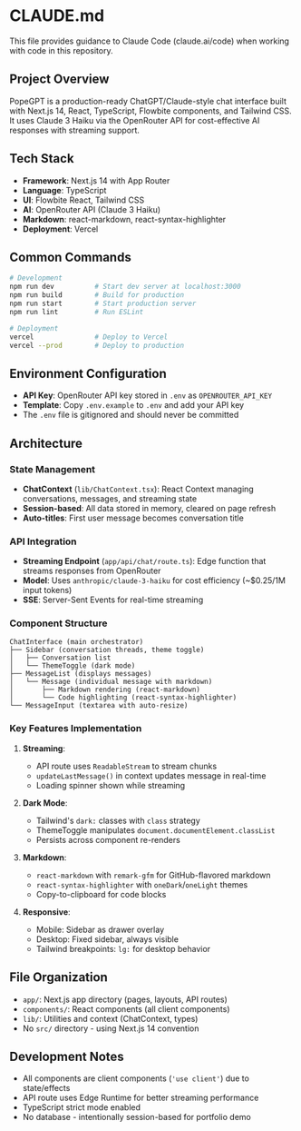 # CLAUDE.md

This file provides guidance to Claude Code (claude.ai/code) when working with code in this repository.

## Project Overview

PopeGPT is a production-ready ChatGPT/Claude-style chat interface built with Next.js 14, React, TypeScript, Flowbite components, and Tailwind CSS. It uses Claude 3 Haiku via the OpenRouter API for cost-effective AI responses with streaming support.

## Tech Stack

- **Framework**: Next.js 14 with App Router
- **Language**: TypeScript
- **UI**: Flowbite React, Tailwind CSS
- **AI**: OpenRouter API (Claude 3 Haiku)
- **Markdown**: react-markdown, react-syntax-highlighter
- **Deployment**: Vercel

## Common Commands

```bash
# Development
npm run dev          # Start dev server at localhost:3000
npm run build        # Build for production
npm run start        # Start production server
npm run lint         # Run ESLint

# Deployment
vercel               # Deploy to Vercel
vercel --prod        # Deploy to production
```

## Environment Configuration

- **API Key**: OpenRouter API key stored in `.env` as `OPENROUTER_API_KEY`
- **Template**: Copy `.env.example` to `.env` and add your API key
- The `.env` file is gitignored and should never be committed

## Architecture

### State Management
- **ChatContext** (`lib/ChatContext.tsx`): React Context managing conversations, messages, and streaming state
- **Session-based**: All data stored in memory, cleared on page refresh
- **Auto-titles**: First user message becomes conversation title

### API Integration
- **Streaming Endpoint** (`app/api/chat/route.ts`): Edge function that streams responses from OpenRouter
- **Model**: Uses `anthropic/claude-3-haiku` for cost efficiency (~$0.25/1M input tokens)
- **SSE**: Server-Sent Events for real-time streaming

### Component Structure

```
ChatInterface (main orchestrator)
├── Sidebar (conversation threads, theme toggle)
│   ├── Conversation list
│   └── ThemeToggle (dark mode)
├── MessageList (displays messages)
│   └── Message (individual message with markdown)
│       ├── Markdown rendering (react-markdown)
│       └── Code highlighting (react-syntax-highlighter)
└── MessageInput (textarea with auto-resize)
```

### Key Features Implementation

1. **Streaming**:
   - API route uses `ReadableStream` to stream chunks
   - `updateLastMessage()` in context updates message in real-time
   - Loading spinner shown while streaming

2. **Dark Mode**:
   - Tailwind's `dark:` classes with `class` strategy
   - ThemeToggle manipulates `document.documentElement.classList`
   - Persists across component re-renders

3. **Markdown**:
   - `react-markdown` with `remark-gfm` for GitHub-flavored markdown
   - `react-syntax-highlighter` with `oneDark`/`oneLight` themes
   - Copy-to-clipboard for code blocks

4. **Responsive**:
   - Mobile: Sidebar as drawer overlay
   - Desktop: Fixed sidebar, always visible
   - Tailwind breakpoints: `lg:` for desktop behavior

## File Organization

- `app/`: Next.js app directory (pages, layouts, API routes)
- `components/`: React components (all client components)
- `lib/`: Utilities and context (ChatContext, types)
- No `src/` directory - using Next.js 14 convention

## Development Notes

- All components are client components (`'use client'`) due to state/effects
- API route uses Edge Runtime for better streaming performance
- TypeScript strict mode enabled
- No database - intentionally session-based for portfolio demo
